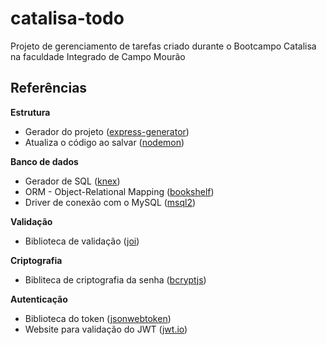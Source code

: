 # catalisa-todo

Projeto de gerenciamento de tarefas criado durante o Bootcampo Catalisa na faculdade Integrado de Campo Mourão

## Referências

**Estrutura**

- Gerador do projeto ([express-generator](https://expressjs.com/pt-br/starter/generator.html))
- Atualiza o código ao salvar ([nodemon](https://www.npmjs.com/package/nodemon))

**Banco de dados**

- Gerador de SQL ([knex](https://knexjs.org))
- ORM - Object-Relational Mapping ([bookshelf](https://bookshelfjs.org))
- Driver de conexão com o MySQL ([msql2](https://www.npmjs.com/package/mysql2))

**Validação**

- Biblioteca de validação ([joi](https://github.com/sideway/joi))

**Criptografia**

- Bibliteca de criptografia da senha ([bcryptjs](https://www.npmjs.com/package/bcryptjs))

**Autenticação**

- Biblioteca do token ([jsonwebtoken](https://www.npmjs.com/package/jsonwebtoken))
- Website para validação do JWT ([jwt.io](https://jwt.io/))
